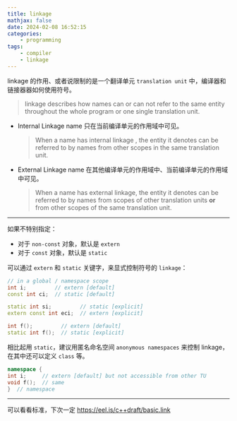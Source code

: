 ```yaml
---
title: linkage
mathjax: false
date: 2024-02-08 16:52:15
categories:
    - programming
tags:
    - compiler
    - linkage
---
```

linkage 的作用、或者说限制的是一个翻译单元 `translation unit` 中，编译器和链接器器如何使用符号。

> linkage describes how names can or can not refer to the same entity throughout the whole program or one single translation unit.

- Internal Linkage
name 只在当前编译单元的作用域中可见。

    > When a name has internal linkage , the entity it denotes can be referred to by names from other scopes in the same translation unit.

- External Linkage
name 在其他编译单元的作用域中、当前编译单元的作用域中可见。

    > When a name has external linkage, the entity it denotes can be referred to by names from scopes of other translation units **or** from other scopes of the same translation unit.

---

如果不特别指定：
- 对于 `non-const` 对象，默认是 `extern`
- 对于 `const` 对象，默认是 `static`

可以通过 `extern` 和 `static` 关键字，来显式控制符号的 `linkage`：

```cpp
// in a global / namespace scope
int i;         // extern [default]
const int ci;  // static [default]

static int si;         // static [explicit]
extern const int eci;  // extern [explicit]

int f();         // extern [default]
static int f();  // static [explicit]
```

相比起用 `static`，建议用匿名命名空间 `anonymous namespaces` 来控制 linkage，在其中还可以定义 `class` 等。

```cpp
namespace {
int i;     // extern [default] but not accessible from other TU
void f();  // same
}  // namespace
```

---

可以看看标准，下次一定
https://eel.is/c++draft/basic.link